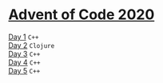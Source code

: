 # [Advent of Code 2020](https://adventofcode.com/2020)

[Day 1](1) `C++`  
[Day 2](2) `Clojure`  
[Day 3](3) `C++`  
[Day 4](4) `C++`  
[Day 5](5) `C++`  


